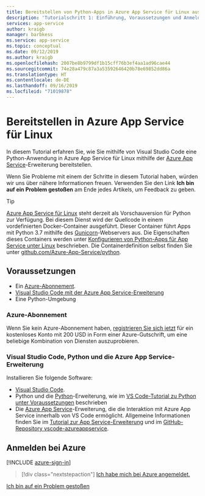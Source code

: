 ```yaml
---
title: Bereitstellen von Python-Apps in Azure App Service für Linux aus Visual Studio Code
description: 'Tutorialschritt 1: Einführung, Voraussetzungen und Anmeldung bei Azure'
services: app-service
author: kraigb
manager: barbkess
ms.service: app-service
ms.topic: conceptual
ms.date: 09/12/2019
ms.author: kraigb
ms.openlocfilehash: 2007be8b9799df1b15cff76b3ef4aa1ad96cae44
ms.sourcegitcommit: 74e28a479c87a3a53592646420b78e69852dd86a
ms.translationtype: HT
ms.contentlocale: de-DE
ms.lasthandoff: 09/16/2019
ms.locfileid: "71019878"
---
```

# <a name="deploy-to-azure-app-service-on-linux"></a>Bereitstellen in Azure App Service für Linux

In diesem Tutorial erfahren Sie, wie Sie mithilfe von Visual Studio Code eine Python-Anwendung in Azure App Service für Linux mithilfe der [Azure App Service](https://marketplace.visualstudio.com/items?itemName=ms-azuretools.vscode-azureappservice)-Erweiterung bereitstellen.

Wenn Sie Probleme mit einem der Schritte in diesem Tutorial haben, würden wir uns über nähere Informationen freuen. Verwenden Sie den Link **Ich bin auf ein Problem gestoßen** am Ende jedes Artikels, um Feedback zu geben.

> [!TIP]
> [Azure App Service für Linux](https://docs.microsoft.com/azure/app-service/containers/app-service-linux-intro) steht derzeit als Vorschauversion für Python zur Verfügung. Bei diesem Dienst wird der Quellcode in einem vordefinierten Docker-Container ausgeführt. Dieser Container führt Apps mit Python 3.7 mithilfe des [Gunicorn](https://gunicorn.org)-Webservers aus. Die Eigenschaften dieses Containers werden unter [Konfigurieren von Python-Apps für App Service unter Linux](https://docs.microsoft.com/azure/app-service/containers/how-to-configure-python) beschrieben. Die Containerdefinition selbst finden Sie unter [github.com/Azure-App-Service/python](https://github.com/Azure-App-Service/python/tree/master/3.7).

## <a name="prerequisites"></a>Voraussetzungen

- Ein [Azure-Abonnement](#azure-subscription).
- [Visual Studio Code mit der Azure App Service-Erweiterung](#visual-studio-code-python-and-the-azure-app-service-extension)
- Eine Python-Umgebung

### <a name="azure-subscription"></a>Azure-Abonnement

Wenn Sie kein Azure-Abonnement haben, [registrieren Sie sich jetzt](https://azure.microsoft.com/free/?utm_source=campaign&utm_campaign=vscode-tutorial-appservice-extension&mktingSource=vscode-tutorial-appservice-extension) für ein kostenloses Konto mit 200 USD in Form einer Azure-Gutschrift, um eine beliebige Kombination von Diensten auszuprobieren.

### <a name="visual-studio-code-python-and-the-azure-app-service-extension"></a>Visual Studio Code, Python und die Azure App Service-Erweiterung

Installieren Sie folgende Software:

- [Visual Studio Code](https://code.visualstudio.com/).
- Python und die [Python](https://marketplace.visualstudio.com/items?itemName=ms-python.python)-Erweiterung, wie im [VS Code-Tutorial zu Python unter Voraussetzungen](https://code.visualstudio.com/docs/python/python-tutorial.md) beschrieben
- Die [Azure App Service](vscode:extension/ms-azuretools.vscode-azureappservice)-Erweiterung, die die Interaktion mit Azure App Service innerhalb von VS Code ermöglicht. Allgemeine Informationen finden Sie im [Tutorial zur App Service-Erweiterung](https://code.visualstudio.com/tutorials/app-service-extension/getting-started) und im [GitHub-Repository vscode-azureappservice](https://github.com/Microsoft/vscode-azureappservice).

## <a name="sign-in-to-azure"></a>Anmelden bei Azure

[!INCLUDE [azure-sign-in](includes/azure-sign-in.md)]

> [!div class="nextstepaction"]
> [Ich habe mich bei Azure angemeldet.](tutorial-deploy-app-service-on-linux-02.md)

[Ich bin auf ein Problem gestoßen](https://www.research.net/r/PWZWZ52?tutorial=vscode-appservice-python&step=01-verify-prerequisites)
